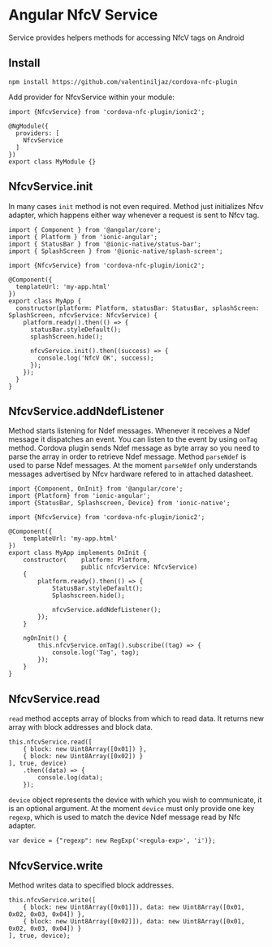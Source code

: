 # Angular NfcV Service

Service provides helpers methods for accessing NfcV tags on Android

## Install

```npm install https://github.com/valentiniljaz/cordova-nfc-plugin```

Add provider for NfcvService within your module:

```
import {NfcvService} from 'cordova-nfc-plugin/ionic2';

@NgModule({
  providers: [
    NfcvService
  ]
})
export class MyModule {}

```

## NfcvService.init

In many cases `init` method is not even required. Method just initializes Nfcv adapter, which happens either way whenever a request is sent to Nfcv tag.

```
import { Component } from '@angular/core';
import { Platform } from 'ionic-angular';
import { StatusBar } from '@ionic-native/status-bar';
import { SplashScreen } from '@ionic-native/splash-screen';

import {NfcvService} from 'cordova-nfc-plugin/ionic2';

@Component({
  templateUrl: 'my-app.html'
})
export class MyApp {
  constructor(platform: Platform, statusBar: StatusBar, splashScreen: SplashScreen, nfcvService: NfcvService) {
    platform.ready().then(() => {
      statusBar.styleDefault();
      splashScreen.hide();

      nfcvService.init().then((success) => {
        console.log('NfcV OK', success);
      });
    });
  }
}
```

## NfcvService.addNdefListener

Method starts listening for Ndef messages. Whenever it receives a Ndef message it dispatches an event. You can listen to the event by using `onTag` method. 
Cordova plugin sends Ndef message as byte array so you need to parse the array in order to retrieve Ndef message. Method `parseNdef` is used to parse Ndef 
messages. At the moment `parseNdef` only understands messages advertised by Nfcv hardware refered to in attached datasheet.

```
import {Component, OnInit} from '@angular/core';
import {Platform} from 'ionic-angular';
import {StatusBar, Splashscreen, Device} from 'ionic-native';

import {NfcvService} from 'cordova-nfc-plugin/ionic2';

@Component({
    templateUrl: 'my-app.html'
})
export class MyApp implements OnInit {
    constructor(    platform: Platform,
                    public nfcvService: NfcvService)
    {
        platform.ready().then(() => {
            StatusBar.styleDefault();
            Splashscreen.hide();

            nfcvService.addNdefListener();
        });
    }

    ngOnInit() {
        this.nfcvService.onTag().subscribe((tag) => {
            console.log('Tag', tag);
        });
    }
}

```

## NfcvService.read

`read` method accepts array of blocks from which to read data. It returns new array with block addresses and block data.

```
this.nfcvService.read([
    { block: new Uint8Array([0x01]) },
    { block: new Uint8Array([0x02]) }
], true, device)
    .then((data) => {
        console.log(data);
    });
```

`device` object represents the device with which you wish to communicate, it is an optional argument. At the moment `device` must only provide one key 
`regexp`, which is used to match the device Ndef message read by Nfc adapter.

```
var device = {"regexp": new RegExp('<regula-exp>', 'i')};
```


## NfcvService.write

Method writes data to specified block addresses.

```
this.nfcvService.write([
    { block: new Uint8Array([0x01]]), data: new Uint8Array([0x01, 0x02, 0x03, 0x04]) },
    { block: new Uint8Array([0x02]]), data: new Uint8Array([0x01, 0x02, 0x03, 0x04]) }
], true, device);
```